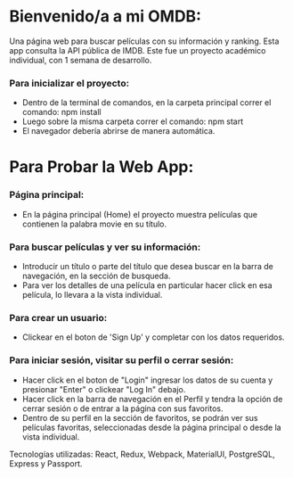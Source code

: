 
#  Bienvenido/a a mi OMDB:

Una página web para buscar películas con su información y ranking. Esta app consulta la API pública de IMDB. 
Este fue un proyecto académico individual, con 1 semana de desarrollo.

### Para inicializar el proyecto:

- Dentro de la terminal de comandos, en la carpeta principal correr el comando: npm install
- Luego sobre la misma carpeta correr el comando: npm start
- El navegador debería abrirse de manera automática.

# Para Probar la Web App:

### Página principal:
- En la página principal (Home) el proyecto muestra películas que contienen la palabra movie en su título.

### Para buscar películas y ver su información:
- Introducir un título o parte del título que desea buscar en la barra de navegación, en la sección de busqueda.
- Para ver los detalles de una película en particular hacer click en esa película, lo llevara a la vista individual.

### Para crear un usuario:
- Clickear en el boton de 'Sign Up' y completar con los datos requeridos.
 
### Para iniciar sesión, visitar su perfil o cerrar sesión:
- Hacer click en el boton de "Login" ingresar los datos de su cuenta y presionar "Enter" o clickear "Log In" debajo.
- Hacer click en la barra de navegación en el Perfil y tendra la opción de cerrar sesión o de entrar a la página con sus favoritos.
- Dentro de su perfil en la sección de favoritos, se podrán ver sus películas favoritas, seleccionadas desde la página principal o desde la vista individual.

Tecnologías utilizadas: React, Redux, Webpack, MaterialUI, PostgreSQL, Express y Passport.
